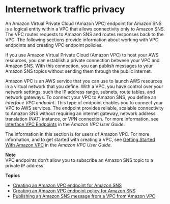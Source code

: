 # Internetwork traffic privacy<a name="sns-internetwork-traffic-privacy"></a>

An Amazon Virtual Private Cloud \(Amazon VPC\) endpoint for Amazon SNS is a logical entity within a VPC that allows connectivity only to Amazon SNS\. The VPC routes requests to Amazon SNS and routes responses back to the VPC\. The following sections provide information about working with VPC endpoints and creating VPC endpoint policies\.

If you use Amazon Virtual Private Cloud \(Amazon VPC\) to host your AWS resources, you can establish a private connection between your VPC and Amazon SNS\. With this connection, you can publish messages to your Amazon SNS topics without sending them through the public internet\.

Amazon VPC is an AWS service that you can use to launch AWS resources in a virtual network that you define\. With a VPC, you have control over your network settings, such the IP address range, subnets, route tables, and network gateways\. To connect your VPC to Amazon SNS, you define an *interface VPC endpoint*\. This type of endpoint enables you to connect your VPC to AWS services\. The endpoint provides reliable, scalable connectivity to Amazon SNS without requiring an internet gateway, network address translation \(NAT\) instance, or VPN connection\. For more information, see [Interface VPC Endpoints](https://docs.aws.amazon.com/vpc/latest/userguide/vpce-interface.html) in the *Amazon VPC User Guide*\.

The information in this section is for users of Amazon VPC\. For more information, and to get started with creating a VPC, see [Getting Started With Amazon VPC](https://docs.aws.amazon.com/vpc/latest/userguide/getting-started-ipv4.html) in the *Amazon VPC User Guide*\.

**Note**  
VPC endpoints don't allow you to subscribe an Amazon SNS topic to a private IP address\.

**Topics**
+ [Creating an Amazon VPC endpoint for Amazon SNS](sns-vpc-create-endpoint.md)
+ [Creating an Amazon VPC endpoint policy for Amazon SNS](sns-vpc-endpoint-policy.md)
+ [Publishing an Amazon SNS message from a VPC from Amazon VPC](sns-vpc-tutorial.md)
